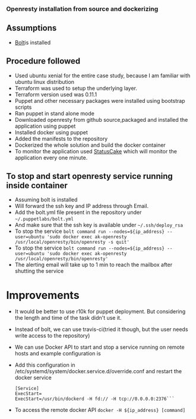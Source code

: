 ### Openresty installation from source and dockerizing

## Assumptions
* [Bolt](https://puppet.com/docs/bolt)is installed

## Procedure followed

* Used ubuntu xenial for the entire case study, because I am familiar with ubuntu linux distribution
* Terraform was used to setup the underlying layer.
* Terraform version used was 0.11.1
* Puppet and other necessary packages were installed using bootstrap scripts
* Ran puppet in stand alone mode
* Downloaded openresty from github source,packaged and installed the application using puppet
* Installed docker using puppet
* Added the manifests to the repository
* Dockerized the whole solution and build the docker container
* To monitor the application used [StatusCake](https://www.statuscake.com/) which will monitor the application every one minute.

## To stop and start openresty service running inside container
* Assuming bolt is installed
* Will forward the ssh key and IP address through Email.
* Add the bolt.yml file present in the repository under `~/.puppetlabs/bolt.yml`
* And make sure that the ssh key is available under `~/.ssh/deploy_rsa`
* To stop the service
``` bolt command run --nodes=${ip_address} --user=ubuntu 'sudo docker exec ak-openresty /usr/local/openresty/bin/openresty -s quit' ```
* To stop the service
``` bolt command run --nodes=${ip_address} --user=ubuntu 'sudo docker exec ak-openresty /usr/local/openresty/bin/openresty' ```
* The alerting email will take up to 1 min  to reach the mailbox after shutting the service

# Improvements
 * It would be better to use r10k for puppet deployment. But considering the length and time of the task didn't use it.
 * Instead of bolt, we can use travis-ci(tried it though, but the user needs write access to the repository)
 * We can use Docker API to start and stop a service running on remote hosts and example configuration is
 * Add this configuration in /etc/systemd/system/docker.service.d/override.conf and restart the docker service

    ```
    [Service]
    ExecStart=
    ExecStart=/usr/bin/dockerd -H fd:// -H tcp://0.0.0.0:2376```
 * To access the remote docker API `docker -H ${ip_address} [command] `



